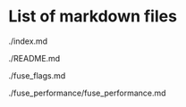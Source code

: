 # List of markdown files

./index.md

./README.md

./fuse_flags.md

./fuse_performance/fuse_performance.md
